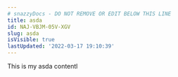 ```yaml
---
# snazzyDocs - DO NOT REMOVE OR EDIT BELOW THIS LINE
title: asda
id: NAJ-VBJM-05V-XGV
slug: asda
isVisible: true
lastUpdated: '2022-03-17 19:10:39'
---
```

This is my asda contentl